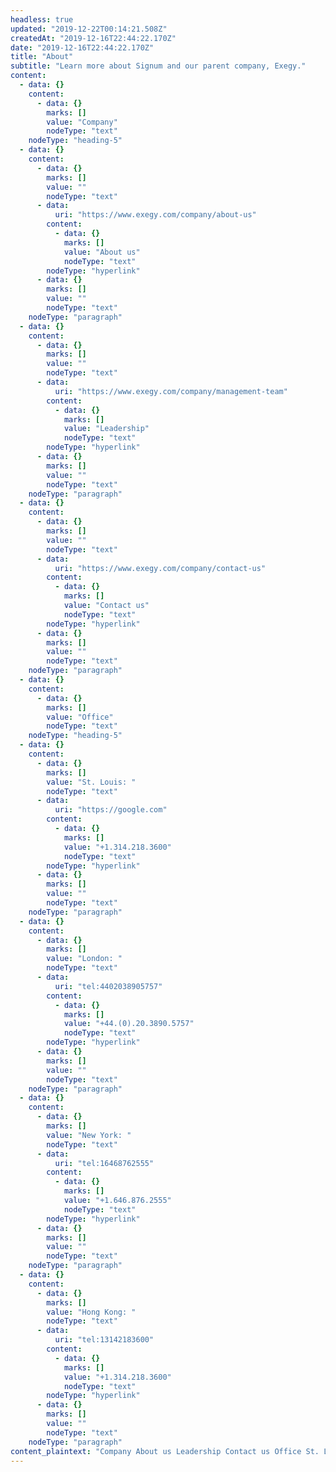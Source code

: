 ```yaml
---
headless: true
updated: "2019-12-22T00:14:21.508Z"
createdAt: "2019-12-16T22:44:22.170Z"
date: "2019-12-16T22:44:22.170Z"
title: "About"
subtitle: "Learn more about Signum and our parent company, Exegy."
content:
  - data: {}
    content:
      - data: {}
        marks: []
        value: "Company"
        nodeType: "text"
    nodeType: "heading-5"
  - data: {}
    content:
      - data: {}
        marks: []
        value: ""
        nodeType: "text"
      - data:
          uri: "https://www.exegy.com/company/about-us"
        content:
          - data: {}
            marks: []
            value: "About us"
            nodeType: "text"
        nodeType: "hyperlink"
      - data: {}
        marks: []
        value: ""
        nodeType: "text"
    nodeType: "paragraph"
  - data: {}
    content:
      - data: {}
        marks: []
        value: ""
        nodeType: "text"
      - data:
          uri: "https://www.exegy.com/company/management-team"
        content:
          - data: {}
            marks: []
            value: "Leadership"
            nodeType: "text"
        nodeType: "hyperlink"
      - data: {}
        marks: []
        value: ""
        nodeType: "text"
    nodeType: "paragraph"
  - data: {}
    content:
      - data: {}
        marks: []
        value: ""
        nodeType: "text"
      - data:
          uri: "https://www.exegy.com/company/contact-us"
        content:
          - data: {}
            marks: []
            value: "Contact us"
            nodeType: "text"
        nodeType: "hyperlink"
      - data: {}
        marks: []
        value: ""
        nodeType: "text"
    nodeType: "paragraph"
  - data: {}
    content:
      - data: {}
        marks: []
        value: "Office"
        nodeType: "text"
    nodeType: "heading-5"
  - data: {}
    content:
      - data: {}
        marks: []
        value: "St. Louis: "
        nodeType: "text"
      - data:
          uri: "https://google.com"
        content:
          - data: {}
            marks: []
            value: "+1.314.218.3600"
            nodeType: "text"
        nodeType: "hyperlink"
      - data: {}
        marks: []
        value: ""
        nodeType: "text"
    nodeType: "paragraph"
  - data: {}
    content:
      - data: {}
        marks: []
        value: "London: "
        nodeType: "text"
      - data:
          uri: "tel:4402038905757"
        content:
          - data: {}
            marks: []
            value: "+44.(0).20.3890.5757"
            nodeType: "text"
        nodeType: "hyperlink"
      - data: {}
        marks: []
        value: ""
        nodeType: "text"
    nodeType: "paragraph"
  - data: {}
    content:
      - data: {}
        marks: []
        value: "New York: "
        nodeType: "text"
      - data:
          uri: "tel:16468762555"
        content:
          - data: {}
            marks: []
            value: "+1.646.876.2555"
            nodeType: "text"
        nodeType: "hyperlink"
      - data: {}
        marks: []
        value: ""
        nodeType: "text"
    nodeType: "paragraph"
  - data: {}
    content:
      - data: {}
        marks: []
        value: "Hong Kong: "
        nodeType: "text"
      - data:
          uri: "tel:13142183600"
        content:
          - data: {}
            marks: []
            value: "+1.314.218.3600"
            nodeType: "text"
        nodeType: "hyperlink"
      - data: {}
        marks: []
        value: ""
        nodeType: "text"
    nodeType: "paragraph"
content_plaintext: "Company About us Leadership Contact us Office St. Louis: +1.314.218.3600 London: +44.(0).20.3890.5757 New York: +1.646.876.2555 Hong Kong: +1.314.218.3600"
---
```

